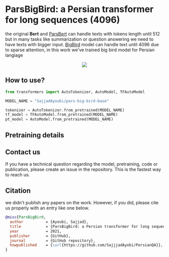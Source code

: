 # ParsBigBird: a Persian transformer for long sequences (4096)
the original **Bert** and [ParsBert]() can handle texts with tokens length until 512 but in many tasks like summarization or question answering we need to have texts with bigger input. [BigBird]() model can handle text until 4096 due to sparse attention, in this work we've trained big bird model for Persian langiage

<p align="center">
  <img src="https://s4.uupload.ir/files/bird_88cg.png">
</p>


## How to use?

```python
from transformers import AutoTokenizer, AutoModel, TFAutoModel

MODEL_NAME = "SajjadAyoubi/pars-big-bird-base"

tokenizer = AutoTokenizer.from_pretrained(MODEL_NAME)
tf_model = TFAutoModel.from_pretrained(MODEL_NAME)
pt_model = AutoModel.from_pretrained(MODEL_NAME)
```

## Pretraining details



## Contact us
If you have a technical question regarding the model, pretraining, code or publication, please create an issue in the repository. This is the fastest way to reach us.

## Citation
we didn't publish any papers on the work. However, if you did, please cite us properly with an entry like one below.
```bibtex
@misc{ParsBigBird,
  author          = {Ayoubi, Sajjad},
  title           = {ParsBigBird: a Persian transformer for long sequences},
  year            = 2021,
  publisher       = {GitHub},
  journal         = {GitHub repository},
  howpublished    = {\url{https://github.com/SajjjadAyobi/PersianQA}},
}
```
